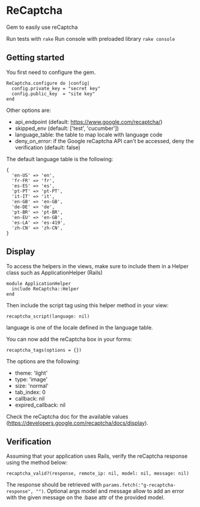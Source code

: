 # ReCaptcha

Gem to easily use reCaptcha

Run tests with ``` rake ```
Run console with preloaded library ``` rake console ```

## Getting started

You first need to configure the gem.

```
ReCaptcha.configure do |config|
  config.private_key = "secret key"
  config.public_key  = "site key"
end

```

Other options are:
- api_endpoint (default: https://www.google.com/recaptcha/)
- skipped_env (default: ['test', 'cucumber'])
- language_table: the table to map locale with language code
- deny_on_error: if the Google reCaptcha API can't be accessed, deny the verification (default: false)

The default language table is the following:

```
{
  'en-US' => 'en',
  'fr-FR' => 'fr',
  'es-ES' => 'es',
  'pt-PT' => 'pt-PT',
  'it-IT' => 'it',
  'en-GB' => 'en-GB',
  'de-DE' => 'de',
  'pt-BR' => 'pt-BR',
  'en-EU' => 'en-GB',
  'es-LA' => 'es-419',
  'zh-CN' => 'zh-CN',
}
```

## Display

To access the helpers in the views, make sure to include them in a Helper class
such as ApplicationHelper (Rails)

```
module ApplicationHelper
  include ReCaptcha::Helper
end
```

Then include the script tag using this helper method in your view:
```
recaptcha_script(language: nil)
```
language is one of the locale defined in the language table.

You can now add the reCaptcha box in your forms:
```
recaptcha_tags(options = {})
```

The options are the following:
- theme: 'light'
- type: 'image'
- size: 'normal'
- tab_index: 0
- callback: nil
- expired_callback: nil

Check the reCaptcha doc for the available values (https://developers.google.com/recaptcha/docs/display).

## Verification

Assuming that your application uses Rails, verify the reCaptcha response using the method below:
```
recaptcha_valid?(response, remote_ip: nil, model: nil, message: nil)
```

The response should be retrieved with ```params.fetch(:"g-recaptcha-response", "")```.  Optional args model and message allow to add an error with the given message on the :base attr of the provided model.
